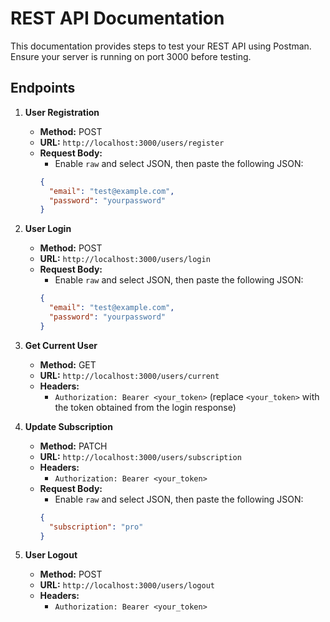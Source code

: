 # REST API Documentation

This documentation provides steps to test your REST API using Postman. Ensure
your server is running on port 3000 before testing.

## Endpoints

1. **User Registration**
   - **Method:** POST
   - **URL:** `http://localhost:3000/users/register`
   - **Request Body:**
     - Enable `raw` and select JSON, then paste the following JSON:
     ```json
     {
       "email": "test@example.com",
       "password": "yourpassword"
     }
     ```

2. **User Login**
   - **Method:** POST
   - **URL:** `http://localhost:3000/users/login`
   - **Request Body:**
     - Enable `raw` and select JSON, then paste the following JSON:
     ```json
     {
       "email": "test@example.com",
       "password": "yourpassword"
     }
     ```

3. **Get Current User**
   - **Method:** GET
   - **URL:** `http://localhost:3000/users/current`
   - **Headers:**
     - `Authorization: Bearer <your_token>` (replace `<your_token>` with the token obtained from the login response)

4. **Update Subscription**
   - **Method:** PATCH
   - **URL:** `http://localhost:3000/users/subscription`
   - **Headers:**
     - `Authorization: Bearer <your_token>`
   - **Request Body:**
     - Enable `raw` and select JSON, then paste the following JSON:
     ```json
     {
       "subscription": "pro"
     }
     ```

5. **User Logout**
   - **Method:** POST
   - **URL:** `http://localhost:3000/users/logout`
   - **Headers:**
     - `Authorization: Bearer <your_token>`
